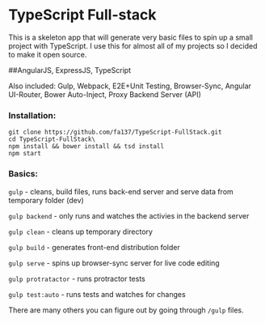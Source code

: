 # TypeScript Full-stack

This is a skeleton app that will generate very basic files to spin up a small project with TypeScript. 
I use this for almost all of my projects so I decided to make it open source. 


##AngularJS, ExpressJS, TypeScript

Also included: Gulp, Webpack, E2E+Unit Testing, Browser-Sync, Angular UI-Router, Bower Auto-Inject, Proxy Backend Server (API)


### Installation:

```
git clone https://github.com/fa137/TypeScript-FullStack.git
cd TypeScript-FullStack\
npm install && bower install && tsd install
npm start
```

### Basics:

`gulp` - cleans, build files, runs back-end server and serve data from temporary folder (dev)

`gulp backend` - only runs and watches the activies in the backend server

`gulp clean` - cleans up temporary directory

`gulp build` - generates front-end distribution folder

`gulp serve` - spins up browser-sync server for live code editing

`gulp protratactor` - runs protractor tests

`gulp test:auto` - runs tests and watches for changes


There are many others you can figure out by going through `/gulp` files. 